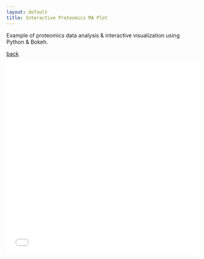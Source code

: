 ```yaml
--- 
layout: default
title: Interactive Proteomics MA Plot
---
```


Example of proteomics data analysis & interactive visualization using Python & Bokeh.

[back](./)

<iframe src="./assets/img/Bokeh/MA_lo_0_10.html"
    sandbox="allow-same-origin allow-scripts"
    width="100%"
    height="500"
    scrolling="no"
    seamless="seamless"
    frameborder="0">
</iframe>
